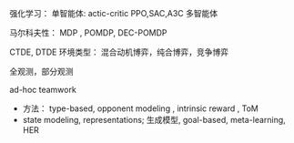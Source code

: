 

强化学习：
	单智能体: 
		actic-critic PPO,SAC,A3C
	多智能体

马尔科夫性： MDP , POMDP, DEC-POMDP

CTDE, DTDE
环境类型： 混合动机博弈，纯合博弈，竞争博弈

全观测，部分观测

ad-hoc teamwork 
- 方法： type-based, opponent modeling , intrinsic reward , ToM
- state modeling, representations; 生成模型, goal-based, meta-learning, HER


